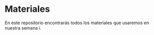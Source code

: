 # Materiales
En este repositorio encontrarás todos los materiales que usaremos en nuestra semana i.
